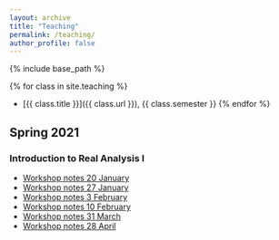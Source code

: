 ```yaml
---
layout: archive
title: "Teaching"
permalink: /teaching/
author_profile: false
---
```


{% include base_path %}

{% for class in site.teaching %}
- [{{ class.title }}]({{ class.url }}), {{ class.semester }}
{% endfor %}

## Spring 2021

### Introduction to Real Analysis I

- [Workshop notes 20 January](/files/SP2021/311/jan-20.pdf)
- [Workshop notes 27 January](/files/SP2021/311/jan-27.pdf)
- [Workshop notes 3 February](/files/SP2021/311/feb-3.pdf)
- [Workshop notes 10 February](/files/SP2021/311/feb-10.pdf)
- [Workshop notes 31 March](/files/SP2021/311/march-31.pdf)
- [Workshop notes 28 April](/files/SP2021/311/apr-28.pdf)
